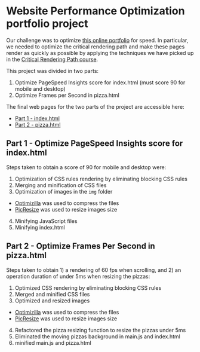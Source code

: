 # Website Performance Optimization portfolio project
Our challenge was to optimize [this online portfolio](https://github.com/MichelML/frontend-nanodegree-websiteoptimization) for speed. In particular, we needed to optimize the critical rendering path and make these pages render as quickly as possible by applying the techniques we have picked up in the [Critical Rendering Path course](https://www.udacity.com/course/ud884).

This project was divided in two parts: 
1. Optimize PageSpeed Insights score for index.html (must score 90 for mobile and desktop) 
2. Optimize Frames per Second in pizza.html

The final web pages for the two parts of the project are accessible here: 
- [Part 1 - index.html](https://michelml.github.io/frontend-nanodegree-websiteoptimization/dist/)
- [Part 2 - pizza.html](https://michelml.github.io/frontend-nanodegree-websiteoptimization/dist/views/pizza.html)

## Part 1 - Optimize PageSpeed Insights score for index.html
Steps taken to obtain a score of 90 for mobile and desktop were:  

1. Optimization of CSS rules rendering by eliminating blocking CSS rules  
2. Merging and minification of CSS files  
3. Optimization of images in the `img` folder  
  * [Optimizilla](http://optimizilla.com/) was used to compress the files  
  * [PicResize](http://www.picresize.com/) was used to resize images size  
4. Minifying JavaScript files  
5. Minifying index.html  

## Part 2 - Optimize Frames Per Second in pizza.html
Steps taken to obtain 1) a rendering of 60 fps when scrolling, and 2) an operation duration of under 5ms when resizing the pizzas:   

1. Optimized CSS rendering by eliminating blocking CSS rules  
2. Merged and minified CSS files  
3. Optimized and resized images  
  * [Optimizilla](http://optimizilla.com/) was used to compress the files  
  * [PicResize](http://www.picresize.com/) was used to resize images size  
4. Refactored the pizza resizing function to resize the pizzas under 5ms  
5. Eliminated the moving pizzas background in main.js and index.html  
6. minified main.js and pizza.html  
 

